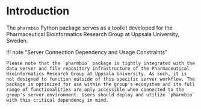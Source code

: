 # Introduction

The `pharmbio` Python package serves as a toolkit developed for the Pharmaceutical Bioinformatics Research Group at Uppsala University, Sweden.

!!! note "Server Connection Dependency and Usage Constraints"

    Please note that the `pharmbio` package is tightly integrated with the data server and file repository infrastructure of the Pharmaceutical Bioinformatics Research Group at Uppsala University. As such, it is not designed to function outside of this specific server workflow. The package is optimized for use within the group's ecosystem and its full range of functionalities are only accessible when connected to the group's server environment. Users should deploy and utilize `pharmbio` with this critical dependency in mind.
